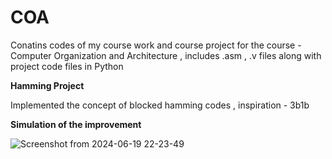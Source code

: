 # COA

Conatins codes of my course work and course project for the course - Computer Organization and Architecture , includes .asm , .v files along with project code files in Python

**Hamming Project**

Implemented the concept of blocked hamming codes , inspiration - 3b1b


**Simulation of the improvement**

![Screenshot from 2024-06-19 22-23-49](https://github.com/rzeta-10/COA/assets/125035257/494a1cdd-6df8-44c3-bcf8-cf8ac1e4cc6a)
